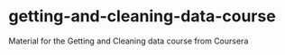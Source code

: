 getting-and-cleaning-data-course
================================
Material for the Getting and Cleaning data course from Coursera
